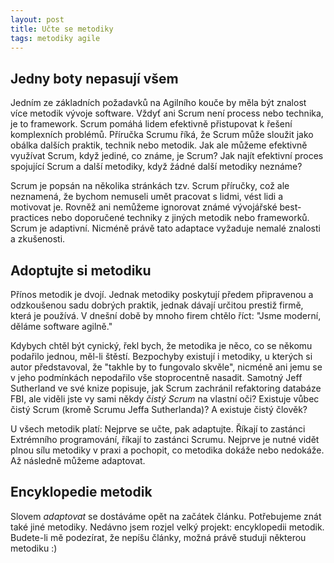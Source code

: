 ```yaml
---
layout: post
title: Učte se metodiky
tags: metodiky agile
---
```


## Jedny boty nepasují všem

Jedním ze základních požadavků na Agilního kouče by měla být znalost více metodik
vývoje software. Vždyť ani Scrum není process nebo technika, je to framework.
Scrum pomáhá lidem efektivně přistupovat k řešení komplexních problémů.
Příručka Scrumu říká, že Scrum může sloužit jako obálka dalších praktik,
technik nebo metodik. Jak ale můžeme efektivně využívat Scrum, když jediné,
co známe, je Scrum? Jak najít efektivní proces spojující Scrum a další metodiky,
když žádné další metodiky neznáme?

Scrum je popsán na několika stránkách tzv. Scrum příručky, což ale neznamená, že bychom
nemuseli umět pracovat s lidmi, vést lidi a motivovat je. Rovněž ani nemůžeme ignorovat
známé vývojářské best-practices nebo doporučené techniky z jiných metodik nebo frameworků.
Scrum je adaptivní. Nicméně právě tato adaptace vyžaduje nemalé znalosti a zkušenosti.

## Adoptujte si metodiku

Přínos metodik je dvojí. Jednak metodiky poskytují předem připravenou a odzkoušenou sadu
dobrých praktik, jednak dávají určitou prestiž firmě, která je používá.
V dnešní době by mnoho firem chtělo říct: "Jsme moderní, děláme software agilně."

Kdybych chtěl být cynický, řekl bych, že metodika je něco,
co se někomu podařilo jednou, měl-li štěstí. Bezpochyby existují i metodiky,
u kterých si autor představoval, že "takhle by to fungovalo skvěle", nicméně
ani jemu se v jeho podmínkách nepodařilo vše stoprocentně nasadit.
Samotný Jeff Sutherland ve své knize popisuje, jak Scrum zachránil
refaktoring databáze FBI, ale viděli jste vy sami někdy *čistý Scrum*
na vlastní oči? Existuje vůbec čistý Scrum (kromě Scrumu Jeffa Sutherlanda)?
A existuje čistý člověk?

U všech metodik platí: Nejprve se učte, pak adaptujte.
Říkají to zastánci Extrémního programování, říkají to zastánci Scrumu.
Nejprve je nutné vidět plnou sílu metodiky v praxi a pochopit, co metodika
dokáže nebo nedokáže. Až následně můžeme adaptovat.

## Encyklopedie metodik

Slovem *adaptovat* se dostáváme opět na začátek článku. Potřebujeme znát
také jiné metodiky. Nedávno jsem rozjel velký projekt: encyklopedii metodik.
Budete-li mě podezírat, že nepíšu články, možná právě studuji některou metodiku :)
